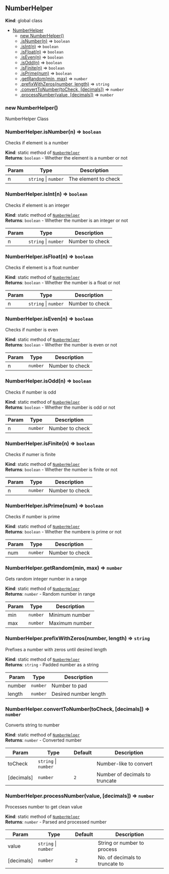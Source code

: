 <a name="NumberHelper"></a>

## NumberHelper

**Kind**: global class

- [NumberHelper](#NumberHelper)
  - [new NumberHelper()](#new_NumberHelper_new)
  - [.isNumber(n)](#NumberHelper.isNumber) ⇒ <code>boolean</code>
  - [.isInt(n)](#NumberHelper.isInt) ⇒ <code>boolean</code>
  - [.isFloat(n)](#NumberHelper.isFloat) ⇒ <code>boolean</code>
  - [.isEven(n)](#NumberHelper.isEven) ⇒ <code>boolean</code>
  - [.isOdd(n)](#NumberHelper.isOdd) ⇒ <code>boolean</code>
  - [.isFinite(n)](#NumberHelper.isFinite) ⇒ <code>boolean</code>
  - [.isPrime(num)](#NumberHelper.isPrime) ⇒ <code>boolean</code>
  - [.getRandom(min, max)](#NumberHelper.getRandom) ⇒ <code>number</code>
  - [.prefixWithZeros(number, length)](#NumberHelper.prefixWithZeros) ⇒ <code>string</code>
  - [.convertToNumber(toCheck, [decimals])](#NumberHelper.convertToNumber) ⇒ <code>number</code>
  - [.processNumber(value, [decimals])](#NumberHelper.processNumber) ⇒ <code>number</code>

<a name="new_NumberHelper_new"></a>

### new NumberHelper()

NumberHelper Class

<a name="NumberHelper.isNumber"></a>

### NumberHelper.isNumber(n) ⇒ <code>boolean</code>

Checks if element is a number

**Kind**: static method of [<code>NumberHelper</code>](#NumberHelper)  
**Returns**: <code>boolean</code> - Whether the element is a number or not

| Param | Type                                       | Description          |
| ----- | ------------------------------------------ | -------------------- |
| n     | <code>string</code> \| <code>number</code> | The element to check |

<a name="NumberHelper.isInt"></a>

### NumberHelper.isInt(n) ⇒ <code>boolean</code>

Checks if element is an integer

**Kind**: static method of [<code>NumberHelper</code>](#NumberHelper)  
**Returns**: <code>boolean</code> - Whether the number is an integer or not

| Param | Type                                       | Description     |
| ----- | ------------------------------------------ | --------------- |
| n     | <code>string</code> \| <code>number</code> | Number to check |

<a name="NumberHelper.isFloat"></a>

### NumberHelper.isFloat(n) ⇒ <code>boolean</code>

Checks if element is a float number

**Kind**: static method of [<code>NumberHelper</code>](#NumberHelper)  
**Returns**: <code>boolean</code> - Whether the number is a float or not

| Param | Type                                       | Description     |
| ----- | ------------------------------------------ | --------------- |
| n     | <code>string</code> \| <code>number</code> | Number to check |

<a name="NumberHelper.isEven"></a>

### NumberHelper.isEven(n) ⇒ <code>boolean</code>

Checks if number is even

**Kind**: static method of [<code>NumberHelper</code>](#NumberHelper)  
**Returns**: <code>boolean</code> - Whether the number is even or not

| Param | Type                | Description     |
| ----- | ------------------- | --------------- |
| n     | <code>number</code> | Number to check |

<a name="NumberHelper.isOdd"></a>

### NumberHelper.isOdd(n) ⇒ <code>boolean</code>

Checks if number is odd

**Kind**: static method of [<code>NumberHelper</code>](#NumberHelper)  
**Returns**: <code>boolean</code> - Whether the number is odd or not

| Param | Type                | Description     |
| ----- | ------------------- | --------------- |
| n     | <code>number</code> | Number to check |

<a name="NumberHelper.isFinite"></a>

### NumberHelper.isFinite(n) ⇒ <code>boolean</code>

Checks if numer is finite

**Kind**: static method of [<code>NumberHelper</code>](#NumberHelper)  
**Returns**: <code>boolean</code> - Whether the number is finite or not

| Param | Type                | Description     |
| ----- | ------------------- | --------------- |
| n     | <code>number</code> | Number to check |

<a name="NumberHelper.isPrime"></a>

### NumberHelper.isPrime(num) ⇒ <code>boolean</code>

Checks if number is prime

**Kind**: static method of [<code>NumberHelper</code>](#NumberHelper)  
**Returns**: <code>boolean</code> - Whether the numbere is prime or not

| Param | Type                | Description     |
| ----- | ------------------- | --------------- |
| num   | <code>number</code> | Number to check |

<a name="NumberHelper.getRandom"></a>

### NumberHelper.getRandom(min, max) ⇒ <code>number</code>

Gets random integer number in a range

**Kind**: static method of [<code>NumberHelper</code>](#NumberHelper)  
**Returns**: <code>number</code> - Random number in range

| Param | Type                | Description    |
| ----- | ------------------- | -------------- |
| min   | <code>number</code> | Minimum number |
| max   | <code>number</code> | Maximum number |

<a name="NumberHelper.prefixWithZeros"></a>

### NumberHelper.prefixWithZeros(number, length) ⇒ <code>string</code>

Prefixes a number with zeros until desired length

**Kind**: static method of [<code>NumberHelper</code>](#NumberHelper)  
**Returns**: <code>string</code> - Padded number as a string

| Param  | Type                | Description           |
| ------ | ------------------- | --------------------- |
| number | <code>number</code> | Number to pad         |
| length | <code>number</code> | Desired number length |

<a name="NumberHelper.convertToNumber"></a>

### NumberHelper.convertToNumber(toCheck, [decimals]) ⇒ <code>number</code>

Converts string to number

**Kind**: static method of [<code>NumberHelper</code>](#NumberHelper)  
**Returns**: <code>number</code> - Converted number

| Param      | Type                                       | Default        | Description                    |
| ---------- | ------------------------------------------ | -------------- | ------------------------------ |
| toCheck    | <code>string</code> \| <code>number</code> |                | Number-like to convert         |
| [decimals] | <code>number</code>                        | <code>2</code> | Number of decimals to truncate |

<a name="NumberHelper.processNumber"></a>

### NumberHelper.processNumber(value, [decimals]) ⇒ <code>number</code>

Processes number to get clean value

**Kind**: static method of [<code>NumberHelper</code>](#NumberHelper)  
**Returns**: <code>number</code> - Parsed and processed number

| Param      | Type                                       | Default        | Description                    |
| ---------- | ------------------------------------------ | -------------- | ------------------------------ |
| value      | <code>string</code> \| <code>number</code> |                | String or number to process    |
| [decimals] | <code>number</code>                        | <code>2</code> | No. of decimals to truncate to |
